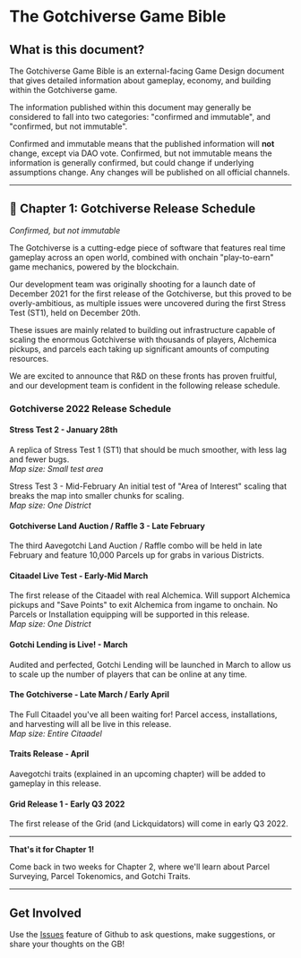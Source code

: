 [//]: # (Title: The Gotchiverse Game Bible)  
[//]: # (Author: Pixelcraft Studios)     

# The Gotchiverse Game Bible
## What is this document?
The Gotchiverse Game Bible is an external-facing Game Design document that gives detailed information about gameplay, economy, and building within the Gotchiverse game.

The information published within this document may generally be considered to fall into two categories: "confirmed and immutable", and "confirmed, but not immutable".

Confirmed and immutable means that the published information will **not** change, except via DAO vote.
Confirmed, but not immutable means the information is generally confirmed, but could change if underlying assumptions change. Any changes will be published on all official channels.

---

## 📖 Chapter 1: Gotchiverse Release Schedule
*Confirmed, but not immutable* 

The Gotchiverse is a cutting-edge piece of software that features real time gameplay across an open world, combined with onchain "play-to-earn" game mechanics, powered by the blockchain.

Our development team was originally shooting for a launch date of December 2021 for the first release of the Gotchiverse, but this proved to be overly-ambitious, as multiple issues were uncovered during the first Stress Test (ST1), held on December 20th.

These issues are mainly related to building out infrastructure capable of scaling the enormous Gotchiverse with thousands of players, Alchemica pickups, and parcels each taking up significant amounts of computing resources.

We are excited to announce that R&D on these fronts has proven fruitful, and our development team is confident in the following release schedule.

### Gotchiverse 2022 Release Schedule
#### Stress Test 2 - January 28th
A replica of Stress Test 1 (ST1) that should be much smoother, with less lag and fewer bugs. \
*Map size: Small test area*

Stress Test 3 - Mid-February
An initial test of "Area of Interest" scaling that breaks the map into smaller chunks for scaling. \
*Map size: One District*

#### Gotchiverse Land Auction / Raffle 3 - Late February
The third Aavegotchi Land Auction / Raffle combo will be held in late February and feature 10,000 Parcels up for grabs in various Districts.

#### Citaadel Live Test - Early-Mid March
The first release of the Citaadel with real Alchemica. Will support Alchemica pickups and "Save Points" to exit Alchemica from ingame to onchain. No Parcels or Installation equipping will be supported in this release. \
*Map size: One District*

#### Gotchi Lending is Live! - March
Audited and perfected, Gotchi Lending will be launched in March to allow us to scale up the number of players that can be online at any time.

#### The Gotchiverse - Late March / Early April
The Full Citaadel you've all been waiting for! Parcel access, installations, and harvesting will all be live in this release. \
*Map size: Entire Citaadel*

#### Traits Release - April
Aavegotchi traits (explained in an upcoming chapter) will be added to gameplay in this release.

#### Grid Release 1 - Early Q3 2022
The first release of the Grid (and Lickquidators) will come in early Q3 2022.

---

**That's it for Chapter 1!**

Come back in two weeks for Chapter 2, where we'll learn about Parcel Surveying, Parcel Tokenomics, and Gotchi Traits.

---

## Get Involved

Use the [Issues](https://github.com/aavegotchi/gotchiverse-bible/issues) feature of Github to ask questions, make suggestions, or share your thoughts on the GB! 
